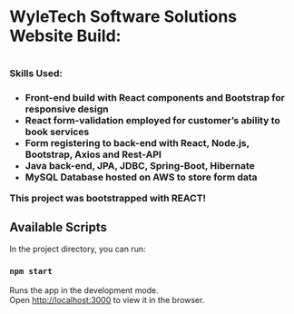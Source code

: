 <h1><b>WyleTech Software Solutions Website Build:</b><h1>

<h3>Skills Used:<h3/>

- Front-end build with React components and Bootstrap for responsive design
- React form-validation employed for customer’s ability to book services
- Form registering to back-end with React, Node.js, Bootstrap, Axios and Rest-API
- Java back-end, JPA, JDBC, Spring-Boot, Hibernate
- MySQL Database hosted on AWS to store form data

This project was bootstrapped with REACT! 

## Available Scripts

In the project directory, you can run:

### `npm start`

Runs the app in the development mode.<br />
Open [http://localhost:3000](http://localhost:3000) to view it in the browser.

